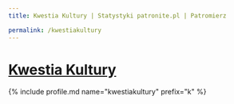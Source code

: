 ```yaml
---
title: Kwestia Kultury | Statystyki patronite.pl | Patromierz

permalink: /kwestiakultury
---
```


# [Kwestia Kultury](https://patronite.pl/kwestiakultury)

{% include profile.md name="kwestiakultury" prefix="k" %}
